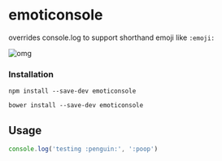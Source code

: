 # emoticonsole

overrides console.log to support shorthand emoji like `:emoji:`

![omg](http://i.imgur.com/A62dpON.gifv)

### Installation

`npm install --save-dev emoticonsole`

`bower install --save-dev emoticonsole`

## Usage
```javascript
console.log('testing :penguin:', ':poop')
```
